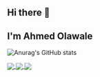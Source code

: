 ## Hi there 👋

## I'm Ahmed Olawale

![Anurag's GitHub stats](https://github-readme-stats.vercel.app/api?username=ayobamy&theme=dark&show_icons=true)

<a href="https://github.com/ayobamy/ayobamy">
  <img align="center" src="https://github-readme-stats.vercel.app/api/pin/?username=anuraghazra&repo=github-readme-stats" />
</a>
<a href="https://github.com/ayobamy/ayobamy">
  <img align="center" src="https://github-readme-stats.vercel.app/api/pin/?username=ayobamy&repo=ayobamy" />
<a href="https://github.com/ayobamy/ayobamy">
  <img align="center" src=https://github-readme-stats.vercel.app/api/top-langs/?username=ayobamy&repo=ayobamy />
</a>
